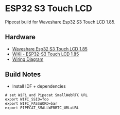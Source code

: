 # ESP32 S3 Touch LCD

Pipecat build for [Waveshare Esp32 S3 Touch LCD 1.85](https://thepihut.com/products/esp32-s3-development-board-with-1-85-round-display-360-x-360?variant=53614663664001).

## Hardware

- [Waveshare Esp32 S3 Touch LCD 1.85](https://www.waveshare.com/esp32-s3-touch-lcd-1.85.htm)
- [WiKi - ESP32-S3 Touch LCD 1.85](https://www.waveshare.com/wiki/ESP32-S3-Touch-LCD-1.85)
- [Wiring Diagram](https://files.waveshare.com/wiki/ESP32-S3-Touch-LCD-1.85/ESP32-S3-Touch-LCD-1.85.pdf)

## Build Notes

- Install IDF + dependencies

```shell
# set WiFi and Pipecat SmallWebRTC URL
export WIFI_SSID=foo
export WIFI_PASSWORD=bar
export PIPECAT_SMALLWEBRTC_URL=URL
```

